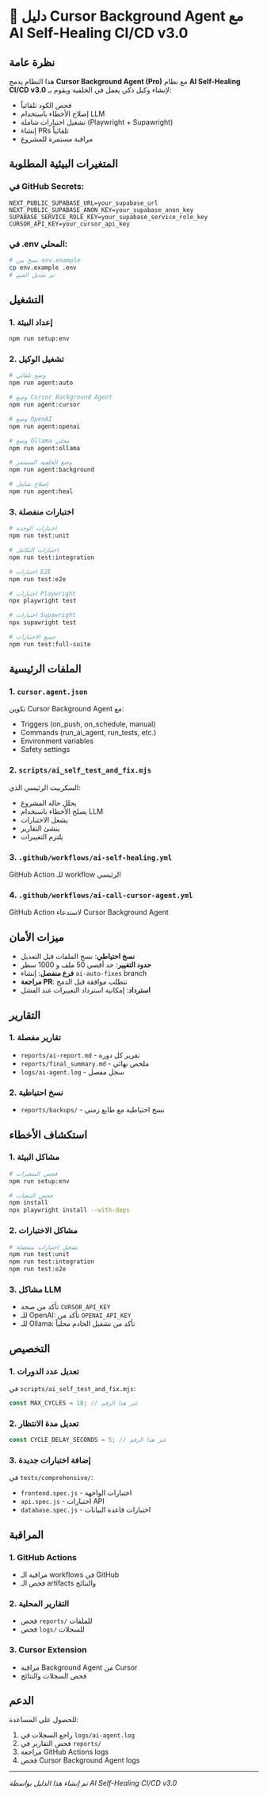 # 🤖 دليل Cursor Background Agent مع AI Self-Healing CI/CD v3.0

## نظرة عامة

هذا النظام يدمج **Cursor Background Agent (Pro)** مع نظام **AI Self-Healing CI/CD v3.0** لإنشاء وكيل ذكي يعمل في الخلفية ويقوم بـ:

- فحص الكود تلقائياً
- إصلاح الأخطاء باستخدام LLM
- تشغيل اختبارات شاملة (Playwright + Supawright)
- إنشاء PRs تلقائياً
- مراقبة مستمرة للمشروع

## المتغيرات البيئية المطلوبة

### في GitHub Secrets:

```
NEXT_PUBLIC_SUPABASE_URL=your_supabase_url
NEXT_PUBLIC_SUPABASE_ANON_KEY=your_supabase_anon_key
SUPABASE_SERVICE_ROLE_KEY=your_supabase_service_role_key
CURSOR_API_KEY=your_cursor_api_key
```

### في .env المحلي:

```bash
# نسخ من env.example
cp env.example .env
# ثم تعديل القيم
```

## التشغيل

### 1. إعداد البيئة

```bash
npm run setup:env
```

### 2. تشغيل الوكيل

```bash
# وضع تلقائي
npm run agent:auto

# وضع Cursor Background Agent
npm run agent:cursor

# وضع OpenAI
npm run agent:openai

# وضع Ollama محلي
npm run agent:ollama

# وضع الخلفية المستمر
npm run agent:background

# إصلاح شامل
npm run agent:heal
```

### 3. اختبارات منفصلة

```bash
# اختبارات الوحدة
npm run test:unit

# اختبارات التكامل
npm run test:integration

# اختبارات E2E
npm run test:e2e

# اختبارات Playwright
npx playwright test

# اختبارات Supawright
npx supawright test

# جميع الاختبارات
npm run test:full-suite
```

## الملفات الرئيسية

### 1. `cursor.agent.json`

تكوين Cursor Background Agent مع:

- Triggers (on_push, on_schedule, manual)
- Commands (run_ai_agent, run_tests, etc.)
- Environment variables
- Safety settings

### 2. `scripts/ai_self_test_and_fix.mjs`

السكريبت الرئيسي الذي:

- يحلل حالة المشروع
- يصلح الأخطاء باستخدام LLM
- يشغل الاختبارات
- ينشئ التقارير
- يلتزم التغييرات

### 3. `.github/workflows/ai-self-healing.yml`

GitHub Action للـ workflow الرئيسي

### 4. `.github/workflows/ai-call-cursor-agent.yml`

GitHub Action لاستدعاء Cursor Background Agent

## ميزات الأمان

- **نسخ احتياطي**: نسخ الملفات قبل التعديل
- **حدود التغيير**: حد أقصى 50 ملف و 1000 سطر
- **فرع منفصل**: إنشاء `ai-auto-fixes` branch
- **مراجعة PR**: تتطلب موافقة قبل الدمج
- **استرداد**: إمكانية استرداد التغييرات عند الفشل

## التقارير

### 1. تقارير مفصلة

- `reports/ai-report.md` - تقرير كل دورة
- `reports/final_summary.md` - ملخص نهائي
- `logs/ai-agent.log` - سجل مفصل

### 2. نسخ احتياطية

- `reports/backups/` - نسخ احتياطية مع طابع زمني

## استكشاف الأخطاء

### 1. مشاكل البيئة

```bash
# فحص المتغيرات
npm run setup:env

# فحص التبعيات
npm install
npx playwright install --with-deps
```

### 2. مشاكل الاختبارات

```bash
# تشغيل اختبارات منفصلة
npm run test:unit
npm run test:integration
npm run test:e2e
```

### 3. مشاكل LLM

- تأكد من صحة `CURSOR_API_KEY`
- للـ OpenAI: تأكد من `OPENAI_API_KEY`
- للـ Ollama: تأكد من تشغيل الخادم محلياً

## التخصيص

### 1. تعديل عدد الدورات

في `scripts/ai_self_test_and_fix.mjs`:

```javascript
const MAX_CYCLES = 10; // غير هذا الرقم
```

### 2. تعديل مدة الانتظار

```javascript
const CYCLE_DELAY_SECONDS = 5; // غير هذا الرقم
```

### 3. إضافة اختبارات جديدة

في `tests/comprehensive/`:

- `frontend.spec.js` - اختبارات الواجهة
- `api.spec.js` - اختبارات API
- `database.spec.js` - اختبارات قاعدة البيانات

## المراقبة

### 1. GitHub Actions

- مراقبة الـ workflows في GitHub
- فحص الـ artifacts والنتائج

### 2. التقارير المحلية

- فحص `reports/` للملفات
- فحص `logs/` للسجلات

### 3. Cursor Extension

- مراقبة Background Agent من Cursor
- فحص السجلات والنتائج

## الدعم

للحصول على المساعدة:

1. راجع السجلات في `logs/ai-agent.log`
2. فحص التقارير في `reports/`
3. مراجعة GitHub Actions logs
4. فحص Cursor Background Agent logs

---

_تم إنشاء هذا الدليل بواسطة AI Self-Healing CI/CD v3.0_
